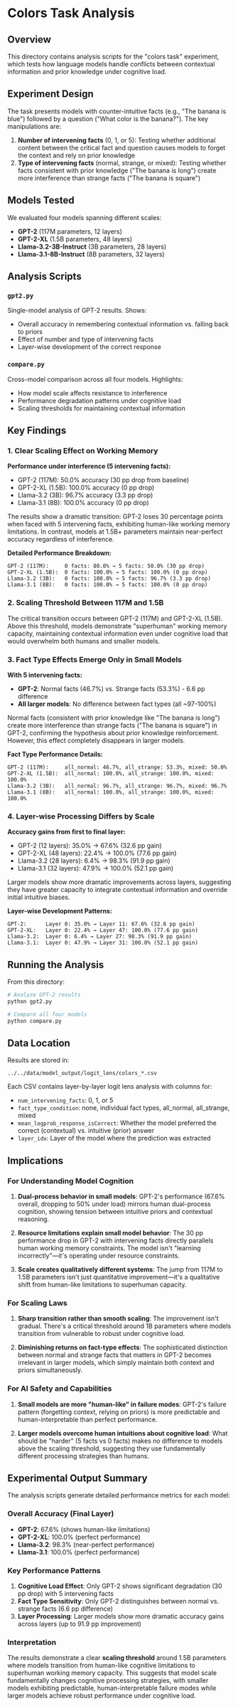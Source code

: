 # Colors Task Analysis

## Overview

This directory contains analysis scripts for the "colors task" experiment, which tests how language models handle conflicts between contextual information and prior knowledge under cognitive load.

## Experiment Design

The task presents models with counter-intuitive facts (e.g., "The banana is blue") followed by a question ("What color is the banana?"). The key manipulations are:

1. **Number of intervening facts** (0, 1, or 5): Testing whether additional content between the critical fact and question causes models to forget the context and rely on prior knowledge
2. **Type of intervening facts** (normal, strange, or mixed): Testing whether facts consistent with prior knowledge ("The banana is long") create more interference than strange facts ("The banana is square")

## Models Tested

We evaluated four models spanning different scales:

- **GPT-2** (117M parameters, 12 layers)
- **GPT-2-XL** (1.5B parameters, 48 layers)
- **Llama-3.2-3B-Instruct** (3B parameters, 28 layers)
- **Llama-3.1-8B-Instruct** (8B parameters, 32 layers)

## Analysis Scripts

### `gpt2.py`
Single-model analysis of GPT-2 results. Shows:
- Overall accuracy in remembering contextual information vs. falling back to priors
- Effect of number and type of intervening facts
- Layer-wise development of the correct response

### `compare.py`
Cross-model comparison across all four models. Highlights:
- How model scale affects resistance to interference
- Performance degradation patterns under cognitive load
- Scaling thresholds for maintaining contextual information

## Key Findings

### 1. Clear Scaling Effect on Working Memory

**Performance under interference (5 intervening facts):**
- GPT-2 (117M): 50.0% accuracy (30 pp drop from baseline)
- GPT-2-XL (1.5B): 100.0% accuracy (0 pp drop)
- Llama-3.2 (3B): 96.7% accuracy (3.3 pp drop)
- Llama-3.1 (8B): 100.0% accuracy (0 pp drop)

The results show a dramatic transition: GPT-2 loses 30 percentage points when faced with 5 intervening facts, exhibiting human-like working memory limitations. In contrast, models at 1.5B+ parameters maintain near-perfect accuracy regardless of interference.

**Detailed Performance Breakdown:**
```
GPT-2 (117M):     0 facts: 80.0% → 5 facts: 50.0% (30 pp drop)
GPT-2-XL (1.5B):  0 facts: 100.0% → 5 facts: 100.0% (0 pp drop)
Llama-3.2 (3B):   0 facts: 100.0% → 5 facts: 96.7% (3.3 pp drop)
Llama-3.1 (8B):   0 facts: 100.0% → 5 facts: 100.0% (0 pp drop)
```

### 2. Scaling Threshold Between 117M and 1.5B

The critical transition occurs between GPT-2 (117M) and GPT-2-XL (1.5B). Above this threshold, models demonstrate "superhuman" working memory capacity, maintaining contextual information even under cognitive load that would overwhelm both humans and smaller models.

### 3. Fact Type Effects Emerge Only in Small Models

**With 5 intervening facts:**
- **GPT-2**: Normal facts (46.7%) vs. Strange facts (53.3%) - 6.6 pp difference
- **All larger models**: No difference between fact types (all ~97-100%)

Normal facts (consistent with prior knowledge like "The banana is long") create more interference than strange facts ("The banana is square") in GPT-2, confirming the hypothesis about prior knowledge reinforcement. However, this effect completely disappears in larger models.

**Fact Type Performance Details:**
```
GPT-2 (117M):     all_normal: 46.7%, all_strange: 53.3%, mixed: 50.0%
GPT-2-XL (1.5B):  all_normal: 100.0%, all_strange: 100.0%, mixed: 100.0%
Llama-3.2 (3B):   all_normal: 96.7%, all_strange: 96.7%, mixed: 96.7%
Llama-3.1 (8B):   all_normal: 100.0%, all_strange: 100.0%, mixed: 100.0%
```

### 4. Layer-wise Processing Differs by Scale

**Accuracy gains from first to final layer:**
- GPT-2 (12 layers): 35.0% → 67.6% (32.6 pp gain)
- GPT-2-XL (48 layers): 22.4% → 100.0% (77.6 pp gain)
- Llama-3.2 (28 layers): 6.4% → 98.3% (91.9 pp gain)
- Llama-3.1 (32 layers): 47.9% → 100.0% (52.1 pp gain)

Larger models show more dramatic improvements across layers, suggesting they have greater capacity to integrate contextual information and override initial intuitive biases.

**Layer-wise Development Patterns:**
```
GPT-2:      Layer 0: 35.0% → Layer 11: 67.6% (32.6 pp gain)
GPT-2-XL:   Layer 0: 22.4% → Layer 47: 100.0% (77.6 pp gain)
Llama-3.2:  Layer 0: 6.4% → Layer 27: 98.3% (91.9 pp gain)
Llama-3.1:  Layer 0: 47.9% → Layer 31: 100.0% (52.1 pp gain)
```

## Running the Analysis

From this directory:

```bash
# Analyze GPT-2 results
python gpt2.py

# Compare all four models
python compare.py
```

## Data Location

Results are stored in:
```
../../data/model_output/logit_lens/colors_*.csv
```

Each CSV contains layer-by-layer logit lens analysis with columns for:
- `num_intervening_facts`: 0, 1, or 5
- `fact_type_condition`: none, individual fact types, all_normal, all_strange, mixed
- `mean_logprob_response_isCorrect`: Whether the model preferred the correct (contextual) vs. intuitive (prior) answer
- `layer_idx`: Layer of the model where the prediction was extracted

## Implications

### For Understanding Model Cognition

1. **Dual-process behavior in small models**: GPT-2's performance (67.6% overall, dropping to 50% under load) mirrors human dual-process cognition, showing tension between intuitive priors and contextual reasoning.

2. **Resource limitations explain small model behavior**: The 30 pp performance drop in GPT-2 with intervening facts directly parallels human working memory constraints. The model isn't "learning incorrectly"—it's operating under resource constraints.

3. **Scale creates qualitatively different systems**: The jump from 117M to 1.5B parameters isn't just quantitative improvement—it's a qualitative shift from human-like limitations to superhuman capacity.

### For Scaling Laws

1. **Sharp transition rather than smooth scaling**: The improvement isn't gradual. There's a critical threshold around 1B parameters where models transition from vulnerable to robust under cognitive load.

2. **Diminishing returns on fact-type effects**: The sophisticated distinction between normal and strange facts that matters in GPT-2 becomes irrelevant in larger models, which simply maintain both context and priors simultaneously.

### For AI Safety and Capabilities

1. **Small models are more "human-like" in failure modes**: GPT-2's failure pattern (forgetting context, relying on priors) is more predictable and human-interpretable than perfect performance.

2. **Larger models overcome human intuitions about cognitive load**: What should be "harder" (5 facts vs 0 facts) makes no difference to models above the scaling threshold, suggesting they use fundamentally different processing strategies than humans.

## Experimental Output Summary

The analysis scripts generate detailed performance metrics for each model:

### **Overall Accuracy (Final Layer)**
- **GPT-2**: 67.6% (shows human-like limitations)
- **GPT-2-XL**: 100.0% (perfect performance)
- **Llama-3.2**: 98.3% (near-perfect performance)
- **Llama-3.1**: 100.0% (perfect performance)

### **Key Performance Patterns**
1. **Cognitive Load Effect**: Only GPT-2 shows significant degradation (30 pp drop) with 5 intervening facts
2. **Fact Type Sensitivity**: Only GPT-2 distinguishes between normal vs. strange facts (6.6 pp difference)
3. **Layer Processing**: Larger models show more dramatic accuracy gains across layers (up to 91.9 pp improvement)

### **Interpretation**
The results demonstrate a clear **scaling threshold** around 1.5B parameters where models transition from human-like cognitive limitations to superhuman working memory capacity. This suggests that model scale fundamentally changes cognitive processing strategies, with smaller models exhibiting predictable, human-interpretable failure modes while larger models achieve robust performance under cognitive load.

